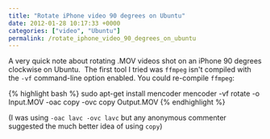 ```yaml
---
title: "Rotate iPhone video 90 degrees on Ubuntu"
date: 2012-01-28 10:17:33 +0000
categories: ["video", "Ubuntu"]
permalink: /rotate_iphone_video_90_degrees_on_ubuntu
---
```

A very quick note about rotating .MOV videos shot on an iPhone 90
degrees clockwise on Ubuntu.  The first tool I tried was `ffmpeg` isn't
compiled with the `-vf` command-line option enabled. You could
re-compile `ffmpeg`:



{% highlight bash %}
sudo apt-get install mencoder
mencoder -vf rotate -o Input.MOV -oac copy -ovc copy Output.MOV
{% endhighlight %}


(I was using `-oac lavc -ovc lavc` but any anonymous commenter suggested the much
better idea of using `copy`)

<!--break-->

